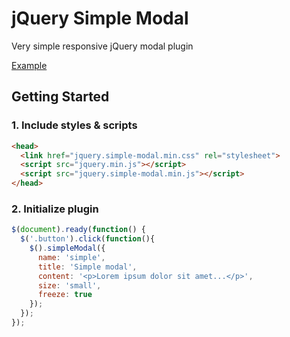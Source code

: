 # jQuery Simple Modal
Very simple responsive jQuery modal plugin

[Example](https://maximzhurkin.github.io/jquery-simple-modal/)

## Getting Started
### 1. Include styles & scripts
```html
<head>
  <link href="jquery.simple-modal.min.css" rel="stylesheet">
  <script src="jquery.min.js"></script>
  <script src="jquery.simple-modal.min.js"></script>
</head>
```
### 2. Initialize plugin
```javascript
$(document).ready(function() {
  $('.button').click(function(){
    $().simpleModal({
      name: 'simple',
      title: 'Simple modal',
      content: '<p>Lorem ipsum dolor sit amet...</p>',
      size: 'small',
      freeze: true
    });
  });
});
```
